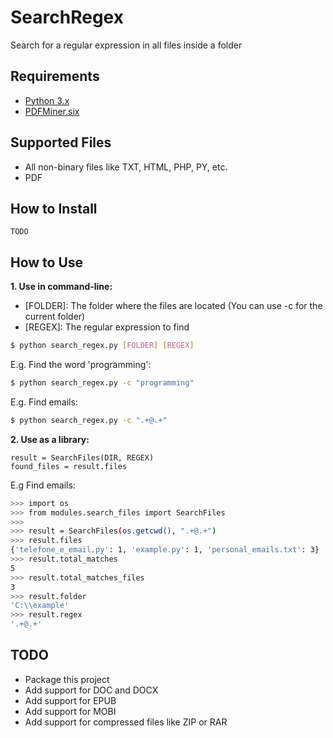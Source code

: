 # SearchRegex
Search for a regular expression in all files inside a folder

## Requirements
* [Python 3.x](https://www.python.org/downloads/)
* [PDFMiner.six](https://github.com/goulu/pdfminer)

## Supported Files
* All non-binary files like TXT, HTML, PHP, PY, etc.
* PDF

## How to Install
    TODO

## How to Use
**1. Use in command-line:**
* [FOLDER]: The folder where the files are located (You can use -c for the current folder)
* [REGEX]: The regular expression to find
```bash
$ python search_regex.py [FOLDER] [REGEX]
```

E.g. Find the word 'programming':
```bash
$ python search_regex.py -c "programming"
```

E.g. Find emails:
```bash
$ python search_regex.py -c ".+@.+"
```

**2. Use as a library:**

    result = SearchFiles(DIR, REGEX)
    found_files = result.files
    
E.g Find emails:
```bash
>>> import os
>>> from modules.search_files import SearchFiles
>>>
>>> result = SearchFiles(os.getcwd(), ".+@.+")
>>> result.files
{'telefone_e_email.py': 1, 'example.py': 1, 'personal_emails.txt': 3}
>>> result.total_matches
5
>>> result.total_matches_files
3
>>> result.folder
'C:\\example'
>>> result.regex
'.+@.+'
```

## TODO
* Package this project
* Add support for DOC and DOCX
* Add support for EPUB
* Add support for MOBI
* Add support for compressed files like ZIP or RAR
